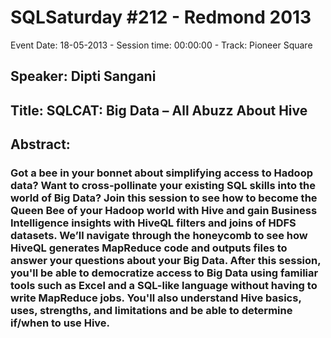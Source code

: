 # SQLSaturday #212 - Redmond 2013
Event Date: 18-05-2013 - Session time: 00:00:00 - Track: Pioneer Square
## Speaker: Dipti Sangani
## Title: SQLCAT: Big Data – All Abuzz About Hive
## Abstract:
### Got a bee in your bonnet about simplifying access to Hadoop data? Want to cross-pollinate your existing SQL skills into the world of Big Data? Join this session to see how to become the Queen Bee of your Hadoop world with Hive and gain Business Intelligence insights with HiveQL filters and joins of HDFS datasets. We’ll navigate through the honeycomb to see how HiveQL generates MapReduce code and outputs files to answer your questions about your Big Data. After this session, you'll be able to democratize access to Big Data using familiar tools such as Excel and a SQL-like language without having to write MapReduce jobs. You'll also understand Hive basics, uses, strengths, and limitations and be able to determine if/when to use Hive.
